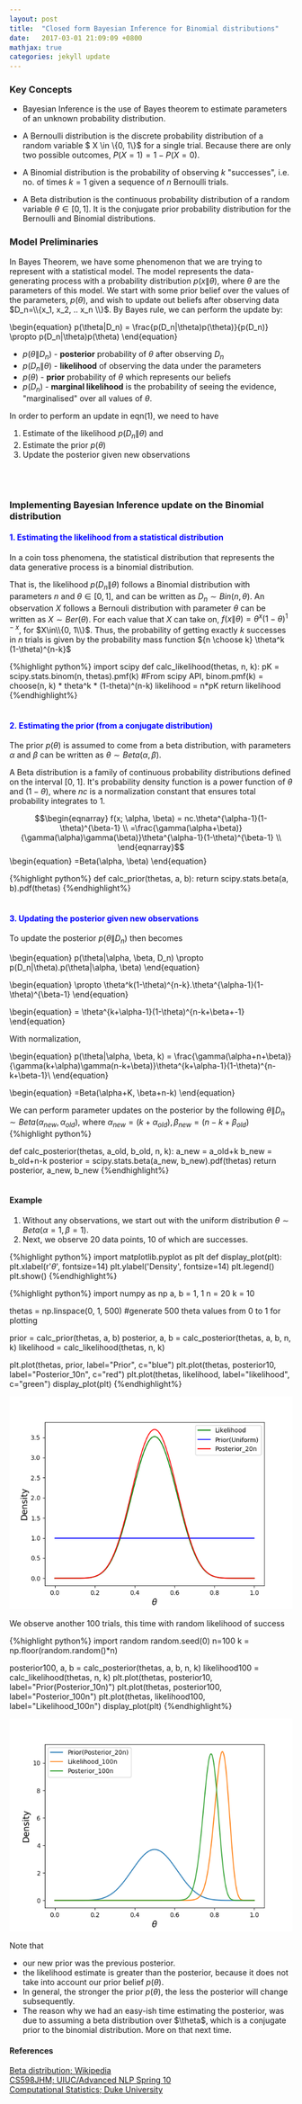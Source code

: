 ```yaml
---
layout: post
title:  "Closed form Bayesian Inference for Binomial distributions"
date:   2017-03-01 21:09:09 +0800
mathjax: true
categories: jekyll update
---
```

### Key Concepts

* Bayesian Inference is the use of Bayes theorem to estimate parameters of an unknown probability distribution.

* A Bernoulli distribution is the discrete probability distribution of a random variable \$ X \in \\{0, 1\\}\$ for a single trial. Because there are only two possible outcomes, $P(X=1) = 1-P(X=0)$. 

* A Binomial distribution is the probability of observing $k$ "successes", i.e. no. of times $k=1$ given a sequence of $n$ Bernoulli trials. 

* A Beta distribution is the continuous probability distribution of a random variable $\theta \in [0, 1]$. It is the conjugate prior probability distribution for the Bernoulli and Binomial distributions.

### Model Preliminaries

In Bayes Theorem, we have some phenomenon that we are trying to represent with a statistical model. 
The model represents the data-generating process with a probability distribution $p(x\|\theta)$, 
where $\theta$ are the parameters of this model. We start with some prior belief over the values of the parameters, $p(\theta)$, and wish to update out beliefs after observing data $D_n=\\{x_1, x_2, .. x_n \\}$. By Bayes rule, we can perform the update by:

\begin{equation}
p(\theta\|D_n) = \frac{p(D_n\|\theta)p(\theta)}{p(D_n)} \propto p(D_n\|\theta)p(\theta)
\end{equation}

  * $p(\theta\|D_n)$ - **posterior** probability of $\theta$ after observing $D_n$
  * $p(D_n\|\theta)$ - **likelihood** of observing the data under the parameters
  * $p(\theta)$ - **prior** probability of $\theta$ which represents our beliefs
  * $p(D_n)$ - **marginal likelihood** is the probability of seeing the evidence, "marginalised" over all values of $\theta$.

In order to perform an update in eqn(1), we need to have 

1. Estimate of the likelihood $p(D_n\|\theta)$ and 
2. Estimate the prior $p(\theta)$
3. Update the posterior given new observations
<br>
<br>

### Implementing Bayesian Inference update on the Binomial distribution

#### <span style="color:blue">1. Estimating the likelihood from a statistical distribution</span>
In a coin toss phenomena, the statistical distribution that represents the data generative process is a binomial distribution. 

That is, the likelihood $p(D_n\|\theta)$ follows a Binomial distribution with parameters $n$ and $\theta\in[0,1]$, and can be written as $D_n \sim Bin(n, \theta)$. An observation $X$ follows a Bernouli distribution with parameter $\theta$ can be written as $X\sim Ber(\theta)$. For each value that $X$ can take on, $f(x\|\theta) = \theta^x(1-\theta)^{1-x}$, for $X\in\\{0, 1\\}$.
Thus, the probability of getting exactly $k$ successes in $n$ trials is given by the probability mass function ${n \choose k} \theta^k (1-\theta)^{n-k}$

{%highlight python%}
import scipy
def calc_likelihood(thetas, n, k):
  pK = scipy.stats.binom(n, thetas).pmf(k)
  #From scipy API, binom.pmf(k) = choose(n, k) * theta^k * (1-theta)^(n-k)
  likelihood = n*pK
  return likelihood
{%endhighlight%}
<br>
<br>
#### <span style="color:blue"> 2. Estimating the prior (from a conjugate distribution)</span>

The prior $p(\theta)$ is assumed to come from a beta distribution, with parameters $\alpha$ and $\beta$ can be written as $\theta \sim Beta(\alpha, \beta)$. 

A Beta distribution is a family of continuous probability distributions defined on the interval [0, 1]. It's probability density function is a power function of $\theta$ and $(1-\theta)$, where $nc$ is a normalization constant that ensures total probability integrates to 1.

$$\begin{eqnarray}
f(x; \alpha, \beta) =  nc.\theta^{\alpha-1}(1-\theta)^{\beta-1} \\
=\frac{\gamma(\alpha+\beta)}{\gamma(\alpha)\gamma(\beta)}\theta^{\alpha-1}(1-\theta)^{\beta-1} \\
\end{eqnarray}$$
\begin{equation}
=Beta(\alpha, \beta)
\end{equation}

{%highlight python%}
def calc_prior(thetas, a, b):
  return scipy.stats.beta(a, b).pdf(thetas)
{%endhighlight%}
<br>
<br>
#### <span style="color:blue"> 3. Updating the posterior given new observations </span>

To update the posterior $p(\theta\|D_n)$ then becomes

\begin{equation}
p(\theta\|\alpha, \beta, D_n) \propto p(D_n\|\theta).p(\theta\|\alpha, \beta)
\end{equation}

\begin{equation}
\propto \theta^k(1-\theta)^{n-k}.\theta^{\alpha-1}(1-\theta)^{\beta-1}
\end{equation}

\begin{equation}
= \theta^{k+\alpha-1}(1-\theta)^{n-k+\beta+-1}
\end{equation}

With normalization,

\begin{equation}
p(\theta\|\alpha, \beta, k) = \frac{\gamma(\alpha+n+\beta)}{\gamma(k+\alpha)\gamma(n-k+\beta)}\theta^{k+\alpha-1}(1-\theta)^{n-k+\beta-1}\\
\end{equation}

\begin{equation}
=Beta(\alpha+K, \beta+n-k)
\end{equation}


We can perform parameter updates on the posterior by the following $\theta\|D_n \sim Beta(\alpha_{new}, \alpha_{old})$, where $\alpha_{new} = (k+\alpha_{old}), \beta_{new} = (n-k+\beta_{old})$
{%highlight python%}

def calc_posterior(thetas, a_old, b_old, n, k):
  a_new = a_old+k
  b_new = b_old+n-k
  posterior = scipy.stats.beta(a_new, b_new).pdf(thetas)
  return posterior, a_new, b_new
{%endhighlight%}
<br>
<br>
#### **Example**
1. Without any observations, we start out with the uniform distribution $\theta \sim Beta(\alpha=1, \beta=1)$.
2. Next, we observe 20 data points, 10 of which are successes.

{%highlight python%}
import matplotlib.pyplot as plt
def display_plot(plt):
  plt.xlabel(r'$\theta$', fontsize=14)
  plt.ylabel('Density', fontsize=14)
  plt.legend()
  plt.show()
{%endhighlight%}

{%highlight python%}
import numpy as np
a, b = 1, 1
n = 20
k = 10

thetas = np.linspace(0, 1, 500) #generate 500 theta values from 0 to 1 for plotting

prior = calc_prior(thetas, a, b)
posterior, a, b = calc_posterior(thetas, a, b, n, k)
likelihood = calc_likelihood(thetas, n, k)

plt.plot(thetas, prior, label="Prior", c="blue")
plt.plot(thetas, posterior10, label="Posterior_10n", c="red")
plt.plot(thetas, likelihood, label="likelihood", c="green")
display_plot(plt)
{%endhighlight%}

![Fig1](/assets/Closed-Form-Toy-Bayesian-Inference-Fig1.png)

We observe another 100 trials, this time with random likelihood of success


{%highlight python%}
import random
random.seed(0)
n=100
k = np.floor(random.random()*n)

posterior100, a, b = calc_posterior(thetas, a, b, n, k)
likelihood100 = calc_likelihood(thetas, n, k)
plt.plot(thetas, posterior10, label="Prior(Posterior_10n)")
plt.plot(thetas, posterior100, label="Posterior_100n")
plt.plot(thetas, likelihood100, label="Likelihood_100n")
display_plot(plt)
{%endhighlight%}

![Fig2](/assets/Closed-Form-Toy-Bayesian-Inference-Fig2.png)

Note that 
* our new prior was the previous posterior. 
* the likelihood estimate is greater than the posterior, because it does not take into account our prior belief $p(\theta)$.
* In general, the stronger the prior $p(\theta)$, the less the posterior will change subsequently.
* The reason why we had an easy-ish time estimating the posterior, was due to assuming a beta distribution over \$\theta$, which is a conjugate prior to the binomial distribution. More on that next time.

#### References
[Beta distribution; Wikipedia](https://en.wikipedia.org/wiki/Beta_distribution)
<br>
[CS598JHM; UIUC/Advanced NLP Spring 10](https://courses.engr.illinois.edu/cs598jhm/sp2010/Slides/Lecture02HO.pdf)
<br>
[Computational Statistics; Duke University](https://people.duke.edu/~ccc14/sta-663/MCMC.html)
